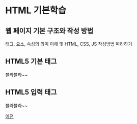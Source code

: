 # HTML 기본학습

## 웹 페이지 기본 구조와 작성 방법
태그, 요소, 속성의 의미 이해 및 HTML, CSS, JS 작성방법 따라하기

## HTML5 기본 태그
블라블라~~

## HTML5 입력 태그
블라블라~~

[이전](../)
